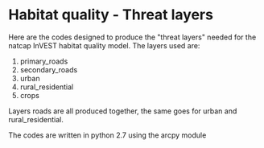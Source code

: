 # Habitat quality - Threat layers

Here are the codes designed to produce the "threat layers" needed for the natcap InVEST habitat quality model. The layers used are:

1. primary_roads
2. secondary_roads
3. urban
4. rural_residential
5. crops

Layers roads are all produced together, the same goes for urban and rural_residential.

The codes are written in python 2.7 using the arcpy module
